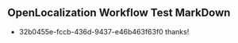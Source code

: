 ## OpenLocalization Workflow Test MarkDown
* 32b0455e-fccb-436d-9437-e46b463f63f0 thanks!

<!--HONumber=Jul16_HO2-->


